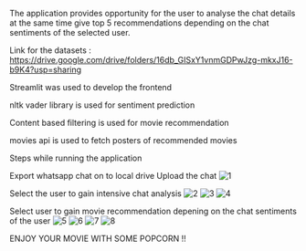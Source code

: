
The application provides opportunity for the user to analyse the chat details at the same time give top 5 recommendations depending on the chat sentiments of the selected user.

Link for the datasets : https://drive.google.com/drive/folders/16db_GISxY1vnmGDPwJzg-mkxJ16-b9K4?usp=sharing

Streamlit was used to develop the frontend

nltk vader library is used for sentiment prediction

Content based filtering is used for movie recommendation

movies api is used to fetch posters of recommended movies

Steps while running the application 

Export whatsapp chat on to local drive
Upload the chat
![1](https://user-images.githubusercontent.com/73294651/210427965-f8f8c149-3121-4bfe-b439-f663b2bb7c40.jpg)




Select the user to gain intensive chat analysis
![2](https://user-images.githubusercontent.com/73294651/210428013-3454ddfe-6390-4ccd-99e9-ba4fad33e9a9.jpg)
![3](https://user-images.githubusercontent.com/73294651/210428019-08a8f628-2fd9-4b1a-8ff7-e8d9614446d0.jpg)
![4](https://user-images.githubusercontent.com/73294651/210428039-51f54285-6f86-4682-a943-ad8366b12fa9.jpg)

Select user to gain movie recommendation depening on the chat sentiments of the user
![5](https://user-images.githubusercontent.com/73294651/210428050-ebf58013-1dde-4851-aaa2-dcfb7e14713d.jpg)
![6](https://user-images.githubusercontent.com/73294651/210428057-7989a301-074a-47ef-bc6e-c52307e75f05.jpg)
![7](https://user-images.githubusercontent.com/73294651/210428194-7c3d349c-1c8c-4575-a7b1-becb4ea5b8cf.jpg)
![8](https://user-images.githubusercontent.com/73294651/210428208-a8585aa2-d9f9-4002-aead-124108f536d1.jpg)

ENJOY YOUR MOVIE WITH SOME POPCORN !!

